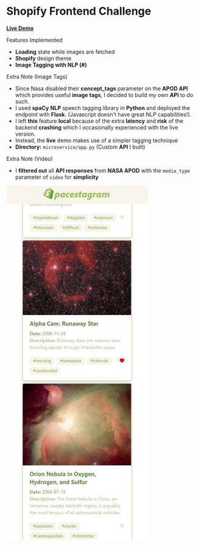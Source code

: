 # Shopify **Frontend** Challenge

**[Live Demo](https://spacestagram-shopify.herokuapp.com/)**


Features Implemented
- **Loading** state while images are fetched
- **Shopify** design theme
- **Image Tagging with NLP (#)** 

Extra Note (Image Tags)
- Since Nasa disabled their **concept_tags** parameter on the **APOD API** which provides useful **image tags**, I decided to build my own **API** to do such. 
- I used **spaCy** **NLP** speech tagging library in **Python** and deployed the endpoint with **Flask**. (Javascript doesn't have great NLP capabilities!).
- I left **this** feature **local** because of the extra **latency** and **risk** of the backend **crashing** which I occasionally experienced with the live version.
- Instead, the **live** demo makes use of a simpler tagging technique 
- **Directory:** `microservice/app.py` (Custom **API** I built)

Extra Note (Video)
- I **filtered out** all **API responses** from **NASA APOD** with the `media_type` parameter of `video` for **simplicity**



![Screenshot](Spacestagram.JPG)


